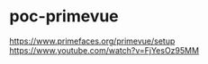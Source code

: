 # poc-primevue

https://www.primefaces.org/primevue/setup
https://www.youtube.com/watch?v=FjYesOz95MM

